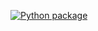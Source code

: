 [![Python package](https://github.com/saadshams/puremvc-python-multicore-framework/actions/workflows/python-package.yml/badge.svg)](https://github.com/saadshams/puremvc-python-multicore-framework/actions/workflows/python-package.yml)
